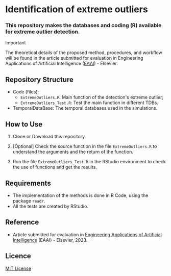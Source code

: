 # **Identification of extreme outliers**

### This repository makes the databases and coding (R) available for extreme outlier detection.

> [!IMPORTANT]
> The theoretical details of the proposed method, procedures, and workflow will be found in the article submitted for evaluation in Engineering Applications of Artificial Intelligence ([EAAI](https://www.sciencedirect.com/journal/engineering-applications-of-artificial-intelligence)) - Elsevier.

## Repository Structure

- Code (files):
  * `ExtremeOutliers.R`: Main function of the detection's extreme outlier;
  * `ExtremeOutliers_Test.R`: Test the main function in different TDBs.
- TemporalDataBase: The temporal databases used in the simulations. 

## How to Use

1. Clone or Download this repository. 

2. [Optional] Check the source function in the file `ExtremeOutliers.R` to understand the arguments and the return of the function.  

3. Run the file `ExtremeOutliers_Test.R` in the RStudio environment to check the use of functions and get the results. 

## Requirements

- The implementation of the methods is done in R Code, using the package `readr`.
- All the tests are created by RStudio.

## Reference

* Article submitted for evaluation in [Engineering Applications of Artificial Intelligence](https://www.sciencedirect.com/journal/engineering-applications-of-artificial-intelligence) (EAAI) - Elsevier, 2023.

## Licence

[MIT License](https://opensource.org/licenses/mit-license.php)
